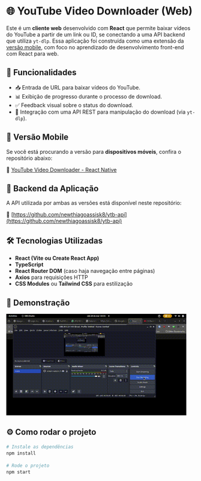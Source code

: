 # 🌐 YouTube Video Downloader (Web)

Este é um **cliente web** desenvolvido com **React** que permite baixar vídeos do YouTube a partir de um link ou ID, se conectando a uma API backend que utiliza `yt-dlp`. Essa aplicação foi construída como uma extensão da [versão mobile](https://github.com/newthiagoassisk8/youtube-video-downloader), com foco no aprendizado de desenvolvimento front-end com React para web.

## 🚀 Funcionalidades

- 📥 Entrada de URL para baixar vídeos do YouTube.
- 📊 Exibição de progresso durante o processo de download.
- ✅ Feedback visual sobre o status do download.
- 🔗 Integração com uma API REST para manipulação do download (via `yt-dlp`).

## 🔁 Versão Mobile

Se você está procurando a versão para **dispositivos móveis**, confira o repositório abaixo:

📱 [YouTube Video Downloader - React Native](https://github.com/newthiagoassisk8/youtube-video-downloader)

## 📡 Backend da Aplicação

A API utilizada por ambas as versões está disponível neste repositório:

🔧 [https://github.com/newthiagoassisk8/ytb-api](https://github.com/newthiagoassisk8/ytb-api)

## 🛠️ Tecnologias Utilizadas

- **React (Vite ou Create React App)**
- **TypeScript**
- **React Router DOM** (caso haja navegação entre páginas)
- **Axios** para requisições HTTP
- **CSS Modules** ou **Tailwind CSS** para estilização

## 📸 Demonstração

![Demonstração da versão web](demoVideo/youtubeVideoDownloaderReact.gif)

## ⚙️ Como rodar o projeto

```bash
# Instale as dependências
npm install

# Rode o projeto
npm start
